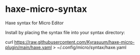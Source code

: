 # haxe-micro-syntax
Haxe syntax for Micro Editor 

Install by placing the syntax file into your syntax directory:

curl https://raw.githubusercontent.com/Kyrasuum/haxe-micro-plugin/main/haxe.yaml > ~/.config/micro/syntax/haxe.yaml
